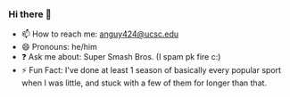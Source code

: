 ### Hi there 👋
- 📫 How to reach me: anguy424@ucsc.edu
- 😄 Pronouns: he/him
- ❓  Ask me about: Super Smash Bros. (I spam pk fire c:)
- ⚡ Fun Fact: I've done at least 1 season of basically every popular sport when I was little, and stuck with a few of them for longer than that.
<!--
**pkflash/pkflash** is a ✨ _special_ ✨ repository because its `README.md` (this file) appears on your GitHub profile.


-->
